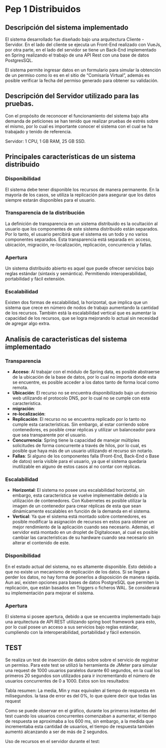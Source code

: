 # Pep 1 Distribuidos

## Descripción del sistema implementado

El sistema desarrollado fue diseñado bajo una arquitectura Cliente - Servidor. En el lado del cliente se ejecuta un Front-End realizado con VueJs, por otra parte, en el lado del servidor se tiene un Back-End implementado en Spring realizando el trabajo de una API Rest con una base de datos PostgresSQL.

El sistema permite ingresar datos en un formulario para simular la obtención de un permiso como lo es en el sitio de “Comisaría Virtual”, además es posible verificar la fecha del permiso generado para obtener su validación.

## Descripción del Servidor utilizado para las pruebas.

Con el propósito de reconocer el funcionamiento del sistema bajo alta demanda de peticiones se han tenido que realizar pruebas de estrés sobre el mismo, por lo cual es importante conocer el sistema con el cual se ha trabajado y tenido de referencia.

Servidor: 1 CPU, 1 GB RAM, 25 GB SSD.

## Principales características de un sistema distribuido

### Disponibilidad

El sistema debe tener disponible los recursos de manera permanente. En la mayoría de los casos, se utiliza la replicación para asegurar que los datos siempre estarán disponibles para el usuario.

### Transparencia de la distribución

La definición de transparencia en un sistema distribuido es la ocultación al usuario que los componentes de este sistema distribuido están separados. Por lo tanto, el usuario percibirá que el sistema es un todo y no varios componentes separados. Esta transparencia está separada en: acceso, ubicación, migración, re-localización, replicación, concurrencia y fallas.

### Apertura

Un sistema distribuido abierto es aquel que puede ofrecer servicios bajo reglas estándar (sintaxis y semántica). Permitiendo interoperabilidad, portabilidad y fácil extensión.

### Escalabilidad

Existen dos formas de escalabilidad, la horizontal, que implica que un sistema que crece en número de nodos de trabajo aumentando la cantidad de los recursos. También está la escalabilidad vertical que es aumentar la capacidad de los recursos, que se logra mejorando lo actual sin necesidad de agregar algo extra.

## Analisis de caracteristicas del sistema implementado

### Transparencia

- **Acceso**: Al trabajar con el módulo de Spring data, es posible abstraerse de la ubicación de la base de datos, por lo cual no importa donde esta se encuentre, es posible acceder a los datos tanto de forma local como remota.
- **Ubicación**: El recurso no se encuentra disponibilizado bajo un dominio web utilizando el protocolo DNS, por lo cual no se cumple con esta característica.
- **migración**: 
- **re-localización**:
- **Replicación**: El recurso no se encuentra replicado por lo tanto no cumple esta características. Sin embargo, al estar corriendo sobre contenedores, es posible crear réplicas y utilizar un balanceador para que sea transparente por el usuario.
- **Concurrencia**: Spring tiene la capacidad de manejar múltiples solicitudes de forma concurrente a través de hilos, por lo cual, es posible que haya más de un usuario utilizando el recurso sin notarlo.
- **Fallas**: Si alguno de los componentes falla (Front-End, Back-End o Base de datos) sería visible para el usuario, ya que el sistema quedaría inutilizable en alguno de estos casos al no contar con réplicas.

### Escalabilidad

- **Horizontal**: El sistema no posee una escalabilidad horizontal, sin embargo, esta característica se vuelve implementable debido a la utilización de contenedores. Con Kubernetes es posible utilizar la imagen de un contenedor para crear réplicas de esta que sean dinámicamente escalables en función de la demanda en el sistema.
- **Vertical**: Ya que el sistema está montado sobre contenedores, es posible modificar la asignación de recursos en estos para obtener un mejor rendimiento de la aplicación cuando sea necesario. Además, el servidor está montado en un droplet de Digitalocean, al cual es posible cambiar las características de su hardware cuando sea necesario sin alterar el contenido de este.

### Disponibilidad

En el estado actual del sistema, no es altamente disponible. Esto debido a que no existe un mecanismo de replicación de los datos. Si se llegan a perder los datos, no hay forma de ponerlos a disposición de manera rápida. Aun así, existen opciones para bases de datos PostgreSQL que permiten la replicación, que están basados en Triggers o ficheros WAL. Se considerará su implementación para mejorar el sistema.

### Apertura

El sistema si posee apertura, debido a que se encuentra implementado bajo una arquitectura de API REST utilizando spring boot framework para esto, por lo cual posee un acceso a sus servicios bajo reglas estándar, cumpliendo con la interoperabilidad, portabilidad y fácil extensión.

## TEST

Se realiza un test de inserción de datos sobre sobre el servicio de registrar un permiso.
Para este test se utilizó la herramienta de JMeter para simular una request de 1000 usuarios paralelos durante 60 segundos, en la cual los primeros 20 segundos son utilizados para ir incrementando el número de usuarios concurrentes de 0 a 1000.
Estos son los resultados:

Tabla resumen:
La media, Min y max equivalen al tiempo de respuesta en milisegundos.
la tasa de error es del 0%, lo que quiere decir que todas las request 


Como se puede observar en el gráfico, durante los primeros instantes del test cuando los usuarios concurrentes comenzaban a aumentar, el tiempo de respuesta se aproximaba a los 600 ms, sin embargo, a la medida que incrementaba esta cantidad de usuarios, el tiempo de respuesta también aumentó alcanzando a ser de más de 2 segundos.

Uso de recursos en el servidor durante el test:
